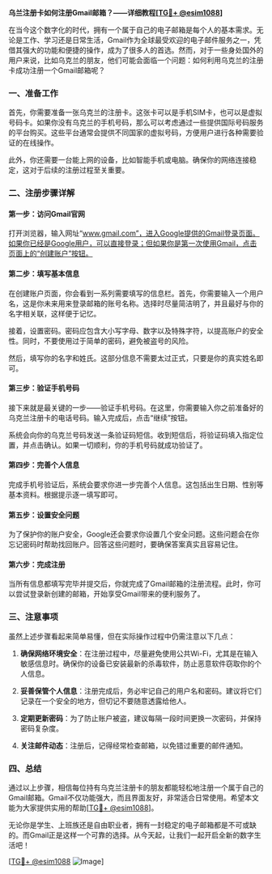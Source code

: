 **乌兰注册卡如何注册Gmail邮箱？——详细教程[[TG💪+ @esim1088](https://t.me/s/esim1088)]**

在当今这个数字化的时代，拥有一个属于自己的电子邮箱是每个人的基本需求。无论是工作、学习还是日常生活，Gmail作为全球最受欢迎的电子邮件服务之一，凭借其强大的功能和便捷的操作，成为了很多人的首选。然而，对于一些身处国外的用户来说，比如乌克兰的朋友，他们可能会面临一个问题：如何利用乌克兰的注册卡成功注册一个Gmail邮箱呢？

### 一、准备工作

首先，你需要准备一张乌克兰的注册卡。这张卡可以是手机SIM卡，也可以是虚拟号码卡。如果你没有乌克兰的手机号码，那么可以考虑通过一些提供国际号码服务的平台购买。这些平台通常会提供不同国家的虚拟号码，方便用户进行各种需要验证的在线操作。

此外，你还需要一台能上网的设备，比如智能手机或电脑。确保你的网络连接稳定，这对于后续的注册过程至关重要。

### 二、注册步骤详解

#### 第一步：访问Gmail官网

打开浏览器，输入网址“www.gmail.com”，进入Google提供的Gmail登录页面。如果你已经是Google用户，可以直接登录；但如果你是第一次使用Gmail，点击页面上的“创建账户”按钮。

#### 第二步：填写基本信息

在创建账户页面，你会看到一系列需要填写的信息栏。首先，你需要输入一个用户名，这是你未来用来登录邮箱的账号名称。选择时尽量简洁明了，并且最好与你的名字相关联，这样便于记忆。

接着，设置密码。密码应包含大小写字母、数字以及特殊字符，以提高账户的安全性。同时，不要使用过于简单的密码，避免被盗号的风险。

然后，填写你的名字和姓氏。这部分信息不需要太过正式，只要是你的真实姓名即可。

#### 第三步：验证手机号码

接下来就是最关键的一步——验证手机号码。在这里，你需要输入你之前准备好的乌克兰注册卡的电话号码。输入完成后，点击“继续”按钮。

系统会向你的乌克兰号码发送一条验证码短信。收到短信后，将验证码填入指定位置，并点击确认。如果一切顺利，你的手机号码就成功验证了。

#### 第四步：完善个人信息

完成手机号验证后，系统会要求你进一步完善个人信息。这包括出生日期、性别等基本资料。根据提示逐一填写即可。

#### 第五步：设置安全问题

为了保护你的账户安全，Google还会要求你设置几个安全问题。这些问题会在你忘记密码时帮助找回账户。回答这些问题时，要确保答案真实且容易记住。

#### 第六步：完成注册

当所有信息都填写完毕并提交后，你就完成了Gmail邮箱的注册流程。此时，你可以尝试登录新创建的邮箱，开始享受Gmail带来的便利服务了。

### 三、注意事项

虽然上述步骤看起来简单易懂，但在实际操作过程中仍需注意以下几点：

1. **确保网络环境安全**：在注册过程中，尽量避免使用公共Wi-Fi，尤其是在输入敏感信息时。确保你的设备已安装最新的杀毒软件，防止恶意软件窃取你的个人信息。

2. **妥善保管个人信息**：注册完成后，务必牢记自己的用户名和密码。建议将它们记录在一个安全的地方，但切记不要随意透露给他人。

3. **定期更新密码**：为了防止账户被盗，建议每隔一段时间更换一次密码，并保持密码复杂度。

4. **关注邮件动态**：注册后，记得经常检查邮箱，以免错过重要的邮件通知。

### 四、总结

通过以上步骤，相信每位持有乌克兰注册卡的朋友都能轻松地注册一个属于自己的Gmail邮箱。Gmail不仅功能强大，而且界面友好，非常适合日常使用。希望本文能为大家提供实用的帮助[[TG💪+ @esim1088](https://t.me/s/esim1088)]。

无论你是学生、上班族还是自由职业者，拥有一封稳定的电子邮箱都是不可或缺的。而Gmail正是这样一个可靠的选择。从今天起，让我们一起开启全新的数字生活吧！

[[TG💪+ @esim1088](https://t.me/s/esim1088) ![Image](https://i.postimg.cc/4NQfJmqS/Snipaste-2025-05-13-00-14-12.png)]
